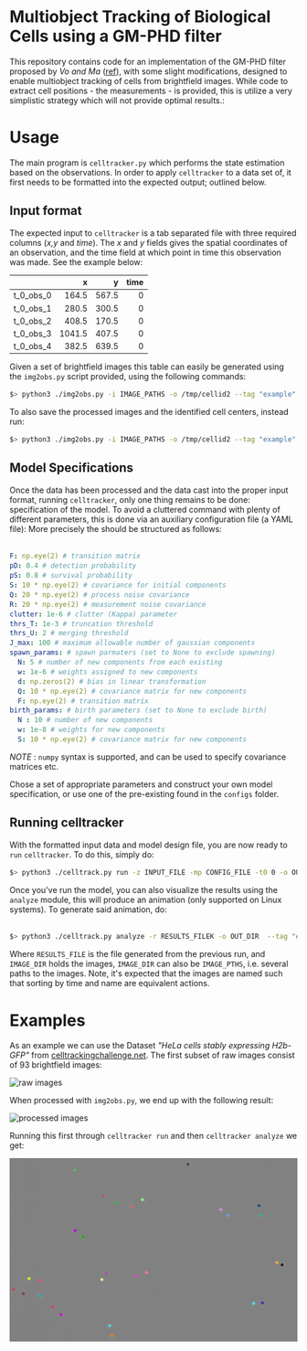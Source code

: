 # Multiobject Tracking of Biological Cells using a GM-PHD filter 

This repository contains code for an implementation of the GM-PHD filter proposed
by _Vo and Ma_ ([ref](link)), with some slight modifications, designed to enable
multiobject tracking of cells from brightfield images. While code to extract
cell positions - the measurements - is provided, this is utilize a very
simplistic strategy which will not provide optimal results.:


# Usage
The main program is `celltracker.py` which performs the state estimation based
on the observations. In order to apply `celltracker` to a data set of, it first
needs to be formatted into the expected output; outlined below.

## Input format 

The expected input to `celltracker` is a tab separated file with three required
columns (_x,y_ and _time_). The _x_ and _y_ fields gives the spatial coordinates
of an observation, and the time field at which point in time this observation
was made. See the example below:

|           |      x |     y |   time |
|:----------|-------:|------:|-------:|
| t_0_obs_0 |  164.5 | 567.5 |      0 |
| t_0_obs_1 |  280.5 | 300.5 |      0 |
| t_0_obs_2 |  408.5 | 170.5 |      0 |
| t_0_obs_3 | 1041.5 | 407.5 |      0 |
| t_0_obs_4 |  382.5 | 639.5 |      0 |


Given a set of brightfield images this table can easily be generated using the
`img2obs.py` script provided, using the following commands:

```sh
$> python3 ./img2obs.py -i IMAGE_PATHS -o /tmp/cellid2 --tag "example"

```

To also save the processed images and the identified cell centers, instead run:

```sh
$> python3 ./img2obs.py -i IMAGE_PATHS -o /tmp/cellid2 --tag "example" --include_processed_image  --mark_images

```

## Model Specifications

Once the data has been processed and the data cast into the proper input format,
running `celltracker`, only one thing remains to be done: specification of the
model. To avoid a cluttered command with plenty of different parameters, this is
done via an auxiliary configuration file (a YAML file): More precisely the
should be structured as follows:

```yaml

F: np.eye(2) # transition matrix
pD: 0.4 # detection probability
pS: 0.8 # survival probability
S: 10 * np.eye(2) # covariance for initial components
Q: 20 * np.eye(2) # process noise covariance
R: 20 * np.eye(2) # measurement noise covariance
clutter: 1e-6 # clutter (Kappa) parameter
thrs_T: 1e-3 # truncation threshold
thrs_U: 2 # merging threshold
J_max: 100 # maximum allowable number of gaussian components
spawn_params: # spawn parmaters (set to None to exclude spawning)
  N: 5 # number of new components from each existing
  w: 1e-6 # weights assigned to new components
  d: np.zeros(2) # bias in linear transformation
  Q: 10 * np.eye(2) # covariance matrix for new components
  F: np.eye(2) # transition matrix
birth_params: # birth parameters (set to None to exclude birth)
  N : 10 # number of new components
  w: 1e-8 # weights for new components
  S: 10 * np.eye(2) # covariance matrix for new components

```

_NOTE_ : `numpy` syntax is supported, and can be used to specify covariance matrices etc.

Chose a set of appropriate parameters and construct your own model
specification, or use one of the pre-existing found in the `configs` folder.

## Running celltracker

With the formatted input data and model design file, you are now ready to `run`
`celltracker`. To do this, simply do:

```sh
$> python3 ./celltrack.py run -z INPUT_FILE -mp CONFIG_FILE -t0 0 -o OUT_DIR  --tag "example"
```

Once you've run the model, you can also visualize the results using the `analyze` module, this will produce an animation (only supported on Linux systems). To generate said animation, do:

```sh

$> python3 ./celltrack.py analyze -r RESULTS_FILEK -o OUT_DIR  --tag "example" --animate --images IMAGE_DIR

```

Where `RESULTS_FILE` is the file generated from the previous run, and
`IMAGE_DIR` holds the images, `IMAGE_DIR` can also be `IMAGE_PTHS`, i.e. several
paths to the images. Note, it's expected that the images are named such that
sorting by time and name are equivalent actions.


# Examples

As an example we can use the Dataset _"HeLa cells stably expressing H2b-GFP"_ from [celltrackingchallenge.net](http://celltrackingchallenge.net/2d-datasets/). The first subset of raw images consist of 93 brightfield images:

![raw images](imgs/original.png)

When processed with `img2obs.py`, we end up with the following result:

![processed images](imgs/segmented.jpg)

Running this first through `celltracker run` and then `celltracker analyze` we get:

![animation](imgs/example-001.gif)
